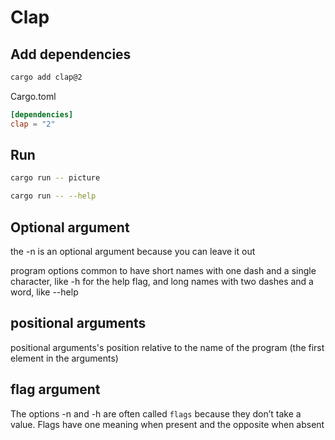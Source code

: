 # Clap

## Add dependencies

```sh
cargo add clap@2
```

Cargo.toml

```toml
[dependencies]
clap = "2"
```

## Run

```sh
cargo run -- picture

cargo run -- --help
```

## Optional argument

the -n is an optional argument because you can leave it out

program options common to have short names with one dash and a single
character, like -h for the help flag, and long names with
two dashes and a word, like --help

## positional arguments

positional arguments's position relative to the name of the program (the first
element in the arguments)

## flag argument

The options -n and -h are often called `flags` because
they don’t take a value. Flags have one meaning when present
and the opposite when absent

